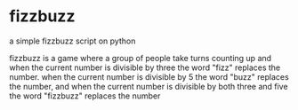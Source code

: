 # fizzbuzz
a simple fizzbuzz script on python

fizzbuzz is a game where a group of people take turns counting up and when the current number is divisible by three the word "fizz" replaces the number. when the current number is divisible by 5 the word "buzz" replaces the number, and when the current number is divisible by both three and five the word "fizzbuzz" replaces the number 
